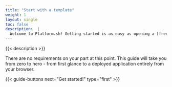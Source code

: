```yaml
---
title: "Start with a template"
weight: 1
layout: single
toc: false
description:  |
  Welcome to Platform.sh! Getting started is as easy as opening a [free trial account](https://accounts.platform.sh/platform/trial/general/setup) and initializing a [template project](/development/templates.html).
---
```


{{< description >}}

There are no requirements on your part at this point. This guide will take you from zero to hero - from first glance to a deployed application entirely from your browser.

{{< guide-buttons next="Get started!" type="first" >}}
